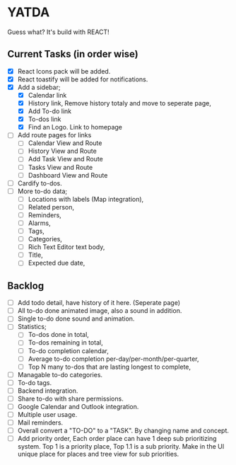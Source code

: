 # YATDA

Guess what? It's build with REACT!

## Current Tasks (in order wise)

- [x] React Icons pack will be added.
- [x] React toastify will be added for notifications.
- [x] Add a sidebar;
  - [x] Calendar link
  - [x] History link, Remove history totaly and move to seperate page,
  - [x] Add To-do link
  - [x] To-dos link
  - [x] Find an Logo. Link to homepage
- [ ] Add route pages for links
  - [ ] Calendar View and Route
  - [ ] History View and Route
  - [ ] Add Task View and Route
  - [ ] Tasks View and Route
  - [ ] Dashboard View and Route
- [ ] Cardify to-dos.
- [ ] More to-do data;
  - [ ] Locations with labels (Map integration),
  - [ ] Related person,
  - [ ] Reminders,
  - [ ] Alarms,
  - [ ] Tags,
  - [ ] Categories,
  - [ ] Rich Text Editor text body,
  - [ ] Title,
  - [ ] Expected due date,

## Backlog

- [ ] Add todo detail, have history of it here. (Seperate page)
- [ ] All to-do done animated image, also a sound in addition.
- [ ] Single to-do done sound and animation.
- [ ] Statistics;
  - [ ] To-dos done in total,
  - [ ] To-dos remaining in total,
  - [ ] To-do completion calendar,
  - [ ] Average to-do completion per-day/per-month/per-quarter,
  - [ ] Top N many to-dos that are lasting longest to complete,
- [ ] Managable to-do categories.
- [ ] To-do tags.
- [ ] Backend integration.
- [ ] Share to-do with share permissions.
- [ ] Google Calendar and Outlook integration.
- [ ] Multiple user usage.
- [ ] Mail reminders.
- [ ] Overall convert a "TO-DO" to a "TASK". By changing name and concept.
- [ ] Add priority order, Each order place can have 1 deep sub prioritizing system. Top 1 is a priority place, Top 1.1 is a sub priority. Make in the UI unique place for places and tree view for sub priorities.
